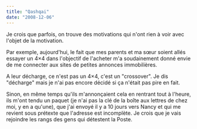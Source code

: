 ```yaml
---
title: "Qashqai"
date: "2008-12-06"
---
```


Je crois que parfois, on trouve des motivations qui n'ont rien à voir avec l'objet de la motivation.

Par exemple, aujourd'hui, le fait que mes parents et ma sœur soient allés essayer un 4×4 dans l'objectif de l'acheter m'a soudainement donné envie de me connecter aux sites de petites annonces immobilières.

A leur décharge, ce n'est pas un 4×4, c'est un "crossover". Je dis "décharge" mais je n'ai pas encore décidé si ça n'était pas pire en fait.

Sinon, en même temps qu'ils m'annonçaient cela en rentrant tout à l'heure, ils m'ont tendu un paquet (je n'ai pas la clé de la boîte aux lettres de chez moi, y en a qu'une), que j'ai envoyé il y a 10 jours vers Nancy et qui me revient sous prétexte que l'adresse est incomplète. Je crois que je vais rejoindre les rangs des gens qui détestent la Poste.
